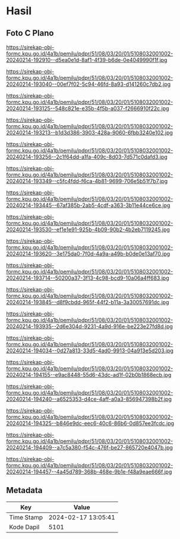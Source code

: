 # Hasil

## Foto C Plano

https://sirekap-obj-formc.kpu.go.id/4a1b/pemilu/pdpr/51/08/03/20/01/5108032001002-20240214-192910--d5ea0e1d-8af1-4f39-b6de-0e4049990f1f.jpg

https://sirekap-obj-formc.kpu.go.id/4a1b/pemilu/pdpr/51/08/03/20/01/5108032001002-20240214-193040--00ef7f02-5c94-46fd-8a93-d141260c7db2.jpg

https://sirekap-obj-formc.kpu.go.id/4a1b/pemilu/pdpr/51/08/03/20/01/5108032001002-20240214-193125--548c821e-e35b-4f5b-a037-f2666910f22c.jpg

https://sirekap-obj-formc.kpu.go.id/4a1b/pemilu/pdpr/51/08/03/20/01/5108032001002-20240214-193213--b1d3d386-3903-428a-9060-6fbb3240e102.jpg

https://sirekap-obj-formc.kpu.go.id/4a1b/pemilu/pdpr/51/08/03/20/01/5108032001002-20240214-193256--2c1f64dd-a1fa-409c-8d03-7d571c0dafd3.jpg

https://sirekap-obj-formc.kpu.go.id/4a1b/pemilu/pdpr/51/08/03/20/01/5108032001002-20240214-193349--c5fc4fdd-f6ca-4b81-9699-706e5b51f7b7.jpg

https://sirekap-obj-formc.kpu.go.id/4a1b/pemilu/pdpr/51/08/03/20/01/5108032001002-20240214-193445--67af385b-2ab5-4cdf-a363-3b11e44ce6ce.jpg

https://sirekap-obj-formc.kpu.go.id/4a1b/pemilu/pdpr/51/08/03/20/01/5108032001002-20240214-193530--ef1e1e91-925b-4b09-90b2-4b2eb7119245.jpg

https://sirekap-obj-formc.kpu.go.id/4a1b/pemilu/pdpr/51/08/03/20/01/5108032001002-20240214-193620--3e175da0-7f0d-4a9a-a49b-b0de0e13af70.jpg

https://sirekap-obj-formc.kpu.go.id/4a1b/pemilu/pdpr/51/08/03/20/01/5108032001002-20240214-193714--50200a37-3f13-4c98-bcd9-10a06a4ff683.jpg

https://sirekap-obj-formc.kpu.go.id/4a1b/pemilu/pdpr/51/08/03/20/01/5108032001002-20240214-193845--d8f9cbdd-965f-44f2-b11a-3a30057691dc.jpg

https://sirekap-obj-formc.kpu.go.id/4a1b/pemilu/pdpr/51/08/03/20/01/5108032001002-20240214-193935--2d6e304d-9231-4a9d-916e-be223e27fd8d.jpg

https://sirekap-obj-formc.kpu.go.id/4a1b/pemilu/pdpr/51/08/03/20/01/5108032001002-20240214-194034--0d27a813-33d5-4ad0-9913-04a913e5d203.jpg

https://sirekap-obj-formc.kpu.go.id/4a1b/pemilu/pdpr/51/08/03/20/01/5108032001002-20240214-194155--e9ac8448-55d6-43dc-ad1f-02b0b1868ecb.jpg

https://sirekap-obj-formc.kpu.go.id/4a1b/pemilu/pdpr/51/08/03/20/01/5108032001002-20240214-194240--a6525353-d4ce-4aff-a0a3-856947398b2f.jpg

https://sirekap-obj-formc.kpu.go.id/4a1b/pemilu/pdpr/51/08/03/20/01/5108032001002-20240214-194325--b846e9dc-eec6-40c6-86b6-0d857ee3fcdc.jpg

https://sirekap-obj-formc.kpu.go.id/4a1b/pemilu/pdpr/51/08/03/20/01/5108032001002-20240214-194409--a7c5a380-f54c-476f-be27-865720e4047b.jpg

https://sirekap-obj-formc.kpu.go.id/4a1b/pemilu/pdpr/51/08/03/20/01/5108032001002-20240214-194457--4a45d789-368b-468e-9b1e-f48a9eae666f.jpg


## Metadata

| Key        | Value               |
| ---------- | ------------------- |
| Time Stamp | 2024-02-17 13:05:41 |
| Kode Dapil | 5101                |



